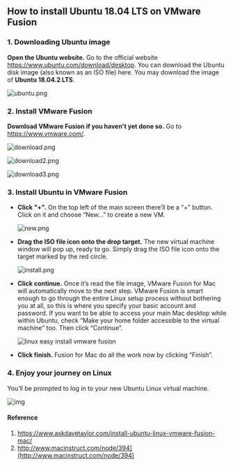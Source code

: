 ## How to install Ubuntu 18.04 LTS on VMware Fusion

### 1. Downloading Ubuntu image

**Open the Ubuntu website.** Go to the official website <https://www.ubuntu.com/download/desktop>. You can download the Ubuntu disk image (also known as an ISO file) here. You may download the image of **Ubuntu 18.04.2 LTS**.

![ubuntu.png](https://github.com/ve280/tutorials/blob/master/fusion_screenshot/ubuntu.png?raw=true)

### 2. Install VMware Fusion

**Download VMware Fusion if you haven't yet done so.** Go to https://www.vmware.com/.

![download.png](https://github.com/ve280/tutorials/blob/master/fusion_screenshot/download.png?raw=true)

![download2.png](https://github.com/ve280/tutorials/blob/master/fusion_screenshot/download2.png?raw=true)

![download3.png](https://github.com/ve280/tutorials/blob/master/fusion_screenshot/download3.png?raw=true)

### 3. Install Ubuntu in VMware Fusion

- **Click "+".** On the top left of the main screen there’ll be a “+” button. Click on it and choose “New…” to create a new VM.

  ![new.png](https://github.com/ve280/tutorials/blob/master/fusion_screenshot/new.png?raw=true)

- **Drag the ISO file icon onto the drop target.** The new virtual machine window will pop up, ready to go. Simply drag the ISO file icon onto the target marked by the red circle.

  ![install.png](https://github.com/ve280/tutorials/blob/master/fusion_screenshot/install.png?raw=true)

- **Click continue.** Once it’s read the file image, VMware Fusion for Mac will automatically move to the next step.  VMware Fusion is smart enough to go through the entire Linux setup process without bothering you at all, so this is where you specify your basic account and password. If you want to be able to access your main Mac desktop while within Ubuntu, check “Make your home folder accessible to the virtual machine” too. Then click “Continue”.

  ![linux easy install vmware fusion](https://askdavetaylor.com/wp-content/uploads/2018/01/vmware-install-ubuntu-linux-6.png)

- **Click finish.** Fusion for Mac do all the work now by clicking “Finish”.

### 4. Enjoy your journey on Linux

You’ll be prompted to log in to your new Ubuntu Linux virtual machine. 

![img](https://news-cdn.softpedia.com/images/news2/ubuntu-18-04-lts-bionic-beaver-final-beta-released-available-for-download-now-520571-6.jpg)

#### Reference

1. https://www.askdavetaylor.com/install-ubuntu-linux-vmware-fusion-mac/
2. http://www.macinstruct.com/node/394](http://www.macinstruct.com/node/394)